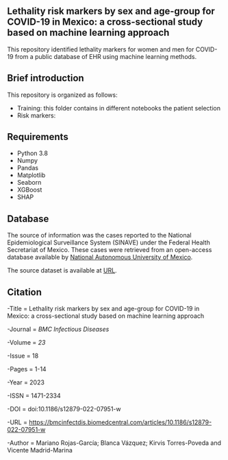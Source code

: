 ## Lethality risk markers by sex and age-group for COVID-19 in Mexico: a cross-sectional study based on machine learning approach

This repository identified lethality markers for women and men for COVID-19 from a public database of EHR using machine learning methods.

## Brief introduction
This repository is organized as follows:
* Training: this folder contains in different notebooks the patient selection  
* Risk markers: 

## Requirements
* Python 3.8
* Numpy
* Pandas
* Matplotlib
* Seaborn
* XGBoost
* SHAP

## Database

The source of information was the cases reported to the National Epidemiological Surveillance System (SINAVE) under the Federal Health Secretariat of Mexico. These cases were retrieved from an open-access database available by [National Autonomous University of Mexico](https://www.unam.mx/). 

The source dataset is available at [URL](http://covid-19.iimas.unam.mx/).

## Citation
-Title = Lethality risk markers by sex and age-group for COVID-19 in Mexico: a cross-sectional study based on
machine learning approach

-Journal = _*_BMC Infectious Diseases_*_

-Volume = _*_23_*_

-Issue = 18

-Pages = 1-14

-Year = 2023

-ISSN = 1471-2334

-DOI = doi:10.1186/s12879-022-07951-w

-URL = https://bmcinfectdis.biomedcentral.com/articles/10.1186/s12879-022-07951-w

-Author = Mariano Rojas-García; Blanca Vázquez; Kirvis Torres-Poveda and Vicente Madrid-Marina
